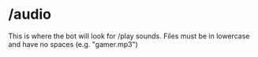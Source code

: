 # /audio

This is where the bot will look for /play sounds. Files must be in lowercase and have no spaces (e.g. "gamer.mp3")
